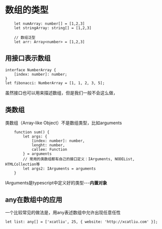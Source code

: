 # 数组的类型

```
    let numArray: number[] = [1,2,3]
    let stringArray: string[] = [1,2,3]

    // 数组泛型
    let arr: Array<number> = [1,2,3]
```

## 用接口表示数组
```
interface NumberArray {
    [index: number]: number;
}
let fibonacci: NumberArray = [1, 1, 2, 3, 5];
```
虽然接口也可以用来描述数组，但是我们一般不会这么做，

## 类数组
类数组（Array-like Object）不是数组类型，比如arguments
```
    function sum() {
        let args: {
            [index: number]: number,
            lenght: number,
            callee: Function
        } = arguments
        // 常用的类数组都有自己的接口定义：IArguments, NODEList, HTMLCollection等
        let args2: IArguments = arguments
    }

```

IArguments是typescript中定义好的类型---**内置对象**


## any在数组中的应用
一个比较常见的做法是，用any表述数组中允许出现任意任性
```
let list: any[] = ['xcatliu', 25, { website: 'http://xcatliu.com' }];
```

